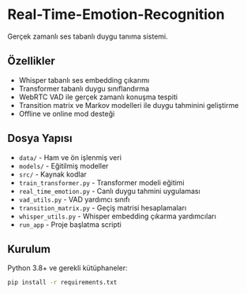 # Real-Time-Emotion-Recognition


Gerçek zamanlı ses tabanlı duygu tanıma sistemi.

## Özellikler

- Whisper tabanlı ses embedding çıkarımı
- Transformer tabanlı duygu sınıflandırma
- WebRTC VAD ile gerçek zamanlı konuşma tespiti
- Transition matrix ve Markov modelleri ile duygu tahminini geliştirme
- Offline ve online mod desteği

## Dosya Yapısı

- `data/` - Ham ve ön işlenmiş veri
- `models/` - Eğitilmiş modeller
- `src/` - Kaynak kodlar
- `train_transformer.py` - Transformer modeli eğitimi
- `real_time_emotion.py` - Canlı duygu tahmini uygulaması
- `vad_utils.py` - VAD yardımcı sınıfı
- `transition_matrix.py` - Geçiş matrisi hesaplamaları
- `whisper_utils.py` - Whisper embedding çıkarma yardımcıları
- `run_app` - Proje başlatma scripti

## Kurulum

Python 3.8+ ve gerekli kütüphaneler:

```bash
pip install -r requirements.txt
